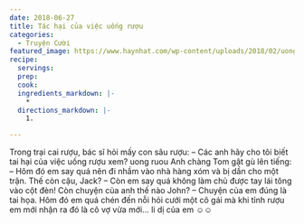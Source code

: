 ```yaml
---
date: 2018-06-27
title: Tác hại của việc uống rượu
categories:
  - Truyện Cười
featured_image: https://www.haynhat.com/wp-content/uploads/2018/02/uong-ruou.jpg
recipe:
  servings:  
  prep:  
  cook:  
  ingredients_markdown: |-
    * 
  directions_markdown: |-
    1. 

---
```


Trong trại cai rượu, bác sĩ hỏi mấy con sâu rượu:
– Các anh hãy cho tôi biết tai hại của việc uống rượu xem?
uong ruou
Anh chàng Tom gật gù lên tiếng:
– Hôm đó em say quá nên đi nhầm vào nhà hàng xóm và bị dần cho một trận.
Thế còn cậu, Jack?
– Còn em say quá không làm chủ được tay lái tông vào cột đèn!
Còn chuyện của anh thế nào John?
– Chuyện của em đúng là tai họa. Hôm đó em quá chén đến nỗi hỏi cưới một cô gái mà khi tỉnh rượu em mới nhận ra đó là cô vợ vừa mới… li dị của em ☺☺
